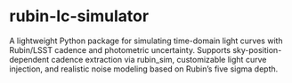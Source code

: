 # rubin-lc-simulator
A lightweight Python package for simulating time-domain light curves with Rubin/LSST cadence and photometric uncertainty. Supports sky-position-dependent cadence extraction via rubin_sim, customizable light curve injection, and realistic noise modeling based on Rubin’s five sigma depth.
